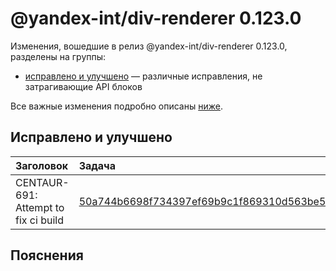 # @yandex-int/div-renderer 0.123.0

<!-- ЧЕЛОВЕЧЕСКОЕ ВСТУПЛЕНИЕ -->

Изменения, вошедшие в релиз @yandex-int/div-renderer 0.123.0, разделены на группы:

* [исправлено и улучшено](#Исправлено-и-улучшено) — различные исправления, не затрагивающие API блоков

Все важные изменения подробно описаны [ниже](#Пояснения).

## Исправлено и улучшено

| Заголовок                            | Задача                                     | PR  |
| :----------------------------------- | :----------------------------------------- | :-- |
| CENTAUR-691: Attempt to fix ci build | [50a744b6698f734397ef69b9c1f869310d563be5] | N/A |

## Пояснения

[50a744b6698f734397ef69b9c1f869310d563be5]: https://a.yandex-team.ru/arc_vcs/commit/50a744b6698f734397ef69b9c1f869310d563be5
